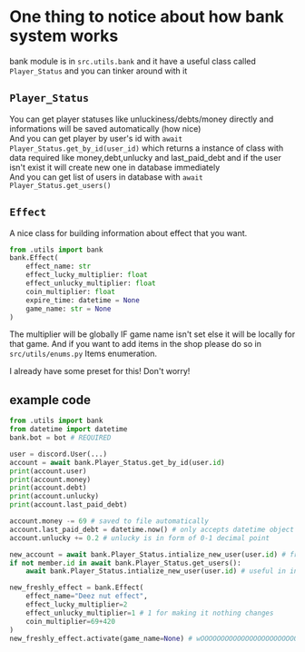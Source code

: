 # One thing to notice about how bank system works

bank module is in `src.utils.bank` and it have a useful class called `Player_Status` and you can tinker around with it

## `Player_Status`

You can get player statuses like unluckiness/debts/money directly and informations will be saved automatically (how nice)  
And you can get player by user's id with `await Player_Status.get_by_id(user_id)` which returns a instance of class with data required like money,debt,unlucky and last_paid_debt and if the user isn't exist it will create new one in database immediately  
And you can get list of users in database with `await Player_Status.get_users()`

## `Effect`

A nice class for building information about effect that you want.

```py
from .utils import bank
bank.Effect(
    effect_name: str
    effect_lucky_multiplier: float
    effect_unlucky_multiplier: float
    coin_multiplier: float
    expire_time: datetime = None
    game_name: str = None
)
```

The multiplier will be globally IF game name isn't set else it will be locally for that game. And if you want to add items in the shop please do so in `src/utils/enums.py` Items enumeration.

I already have some preset for this! Don't worry!

## example code

```py
from .utils import bank
from datetime import datetime
bank.bot = bot # REQUIRED

user = discord.User(...)
account = await bank.Player_Status.get_by_id(user.id)
print(account.user)
print(account.money)
print(account.debt)
print(account.unlucky)
print(account.last_paid_debt)

account.money -= 69 # saved to file automatically
account.last_paid_debt = datetime.now() # only accepts datetime object
account.unlucky += 0.2 # unlucky is in form of 0-1 decimal point

new_account = await bank.Player_Status.intialize_new_user(user.id) # fresh new account reset everything
if not member.id in await bank.Player_Status.get_users():
    await bank.Player_Status.intialize_new_user(user.id) # useful in intialize new user's data

new_freshly_effect = bank.Effect(
    effect_name="Deez nut effect",
    effect_lucky_multiplier=2
    effect_unlucky_multiplier=1 # 1 for making it nothing changes
    coin_multiplier=69+420
)
new_freshly_effect.activate(game_name=None) # wOOOOOOOOOOOOOOOOOOOOOOOOOOOOOOOOOOOOO # also activate with game name not none result in these effect be locally to that game name :oyes:

```
